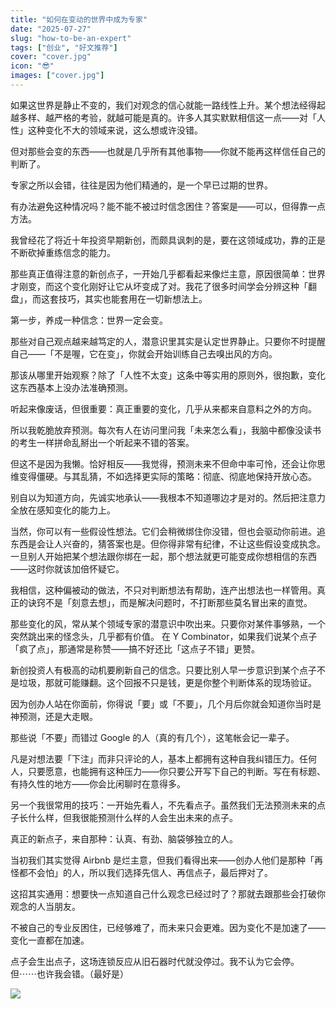 ```yaml
---
title: "如何在变动的世界中成为专家"
date: "2025-07-27"
slug: "how-to-be-an-expert"
tags: ["创业", "好文推荐"]
cover: "cover.jpg"
icon: "😎"
images: ["cover.jpg"]
---
```

如果这世界是静止不变的，我们对观念的信心就能一路线性上升。某个想法经得起越多样、越严格的考验，就越可能是真的。许多人其实默默相信这一点——对「人性」这种变化不大的领域来说，这么想或许没错。



但对那些会变的东西——也就是几乎所有其他事物——你就不能再这样信任自己的判断了。



专家之所以会错，往往是因为他们精通的，是一个早已过期的世界。



有办法避免这种情况吗？能不能不被过时信念困住？答案是——可以，但得靠一点方法。



我曾经花了将近十年投资早期新创，而颇具讽刺的是，要在这领域成功，靠的正是不断砍掉重练信念的能力。



那些真正值得注意的新创点子，一开始几乎都看起来像烂主意，原因很简单：世界才刚变，而这个变化刚好让它从坏变成了对。我花了很多时间学会分辨这种「翻盘」，而这套技巧，其实也能套用在一切新想法上。



第一步，养成一种信念：世界一定会变。



那些对自己观点越来越笃定的人，潜意识里其实是认定世界静止。只要你不时提醒自己——「不是喔，它在变」，你就会开始训练自己去嗅出风的方向。



那该从哪里开始观察？除了「人性不太变」这条中等实用的原则外，很抱歉，变化这东西基本上没办法准确预测。



听起来像废话，但很重要：真正重要的变化，几乎从来都来自意料之外的方向。



所以我乾脆放弃预测。每次有人在访问里问我「未来怎么看」，我脑中都像没读书的考生一样拼命乱掰出一个听起来不错的答案。



但这不是因为我懒。恰好相反——我觉得，预测未来不但命中率可怜，还会让你思维变得僵硬。与其乱猜，不如选择更实际的策略：彻底、彻底地保持开放心态。



别自以为知道方向，先诚实地承认——我根本不知道哪边才是对的。然后把注意力全放在感知变化的能力上。



当然，你可以有一些假设性想法。它们会稍微绑住你没错，但也会驱动你前进。追东西是会让人兴奋的，猜答案也是。但你得非常有纪律，不让这些假设变成执念。
一旦别人开始把某个想法跟你绑在一起，那个想法就更可能变成你想相信的东西——这时你就该加倍怀疑它。



我相信，这种偏被动的做法，不只对判断想法有帮助，连产出想法也一样管用。真正的诀窍不是「刻意去想」，而是解决问题时，不打断那些莫名冒出来的直觉。



那些变化的风，常从某个领域专家的潜意识中吹出来。只要你对某件事够熟，一个突然跳出来的怪念头，几乎都有价值。
在 Y Combinator，如果我们说某个点子「疯了点」，那通常是称赞——搞不好还比「这点子不错」更赞。



新创投资人有极高的动机要刷新自己的信念。只要比别人早一步意识到某个点子不是垃圾，那就可能赚翻。这个回报不只是钱，更是你整个判断体系的现场验证。



因为创办人站在你面前，你得说「要」或「不要」，几个月后你就会知道你当时是神预测，还是大走眼。



那些说「不要」而错过 Google 的人（真的有几个），这笔帐会记一辈子。



凡是对想法要「下注」而非只评论的人，基本上都拥有这种自我纠错压力。任何人，只要愿意，也能拥有这种压力——你只要公开写下自己的判断。写在有标题、有持久性的地方——你会比闲聊时在意得多。



另一个我很常用的技巧：一开始先看人，不先看点子。虽然我们无法预测未来的点子长什么样，但我很能预测什么样的人会生出未来的点子。



真正的新点子，来自那种：认真、有劲、脑袋够独立的人。



当初我们其实觉得 Airbnb 是烂主意，但我们看得出来——创办人他们是那种「再怪都不会怕」的人，所以我们选择先信人、再信点子，最后押对了。



这招其实通用：想要快一点知道自己什么观念已经过时了？那就去跟那些会打破你观念的人当朋友。



不被自己的专业反困住，已经够难了，而未来只会更难。因为变化不是加速了——变化一直都在加速。



点子会生出点子，这场连锁反应从旧石器时代就没停过。我不认为它会停。
但⋯⋯也许我会错。（最好是）




![](https://prod-files-secure.s3.us-west-2.amazonaws.com/112d0858-5090-4d34-a606-b75eb8d65fd2/46476355-9cf3-4e99-9b7a-3531bc426380/1000202064.png?X-Amz-Algorithm=AWS4-HMAC-SHA256&X-Amz-Content-Sha256=UNSIGNED-PAYLOAD&X-Amz-Credential=ASIAZI2LB466RN6MYUQS%2F20250826%2Fus-west-2%2Fs3%2Faws4_request&X-Amz-Date=20250826T054611Z&X-Amz-Expires=3600&X-Amz-Security-Token=IQoJb3JpZ2luX2VjEBUaCXVzLXdlc3QtMiJIMEYCIQC2JMeQ5p%2BfAoiSue%2FBjwh18bZLiCb3RUdr5%2FxxW8GO5QIhAKme%2B4uMgASRQ%2B3IFgcbkmQa8vXP%2BY4Q%2F%2BSCfDzd7sC6Kv8DCG4QABoMNjM3NDIzMTgzODA1IgysMN0YeCTuVRtS4sMq3ANzjQCEt%2BKiOUVy8%2FSrtg9GK8L2MwSr8z8mDD8pguyWedk95isNB5ZYW0QA78yHdeCjbuHUygnrNg4B0p%2BF1vvpGm61jg4N8SRgqrh8nVDyaQZPD2ntQXiBe8ymSkC%2BZm4cytdYtQZf9s6em4nBlxQJHBzOcrn%2BI7Tkj4chUKh%2BnoXb%2BJtr%2FJre9SxTv1%2FyknU35G6gsesdItbVWocDFoS0MeZjiixbeUHgEowSrqneQK5MjNfSiUgt88xPuCxc3SMQp69DqDLQib1xLcVCGg1GG9n5WwhjBIMDcNLiWvgPKzKRh153Wz9LKZk6ejDzGSzMh5vdyCt5ooiyk%2FzAX5CO%2FacOqs%2F6XuEY51S8FvHjCK6d7V6s8x1yTLlxHW9d%2FagSV%2FiYsPcC%2Felu4YcqvsMbspISfrNYWoQWQrWu1pY2REEoyYEtCAi5piudRjIooDLMEHZAG%2B8577bccYXJwS7MqxKGRJj11WQxehTn3WXnI1posq%2F%2ByKr0u1COgFPbIczm1KdOOOE7VBXwo84SPkWnXsEo6kX2n1ObTpNCT7M%2FuE8fPDgRa%2F8ul4KPqavDCygUQjqPjCYz514b5QGE6r%2Bz7aeSd8nt5gRXU7Nc6nVa%2FvGslYurvGbLlyxSAjC%2FgLXFBjqkAWwFXXEYb%2F%2BRO%2BFnau5tj%2Bns9Vb0nKD5S%2FVGJrvtMD1g3XvamaMSOfyGxgyBa%2FyK7GSCrVLz17BS94f6tyFGHgjFEjLMtZV9exhnbrU5UZlO88hrQnFvhILepfpSXzYE2gK9B4TtRi1AXM9h%2F9wi9U9pBr8Oa7BsnrMV8icZZrPxPXx8mSQ8IRA5EFrD5aX3pj2%2FTiHG4oS3vg7LSQENQOhbgLoR&X-Amz-Signature=3e92ca45e874b5ed7504c635a60d58a4102d3e924272e0f6d0f797be10067efc&X-Amz-SignedHeaders=host&x-amz-checksum-mode=ENABLED&x-id=GetObject)

